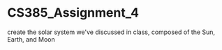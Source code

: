 # CS385_Assignment_4

create the solar system we've discussed in class, composed of the Sun, Earth, and Moon
